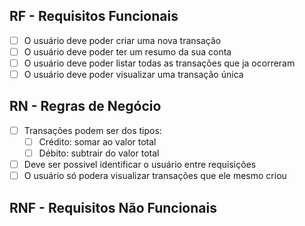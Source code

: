 ## RF - Requisitos Funcionais

- [ ] O usuário deve poder criar uma nova transação
- [ ] O usuário deve poder ter um resumo da sua conta
- [ ] O usuário deve poder listar todas as transações que ja ocorreram
- [ ] O usuário deve poder visualizar uma transação única

## RN - Regras de Negócio

- [ ] Transações podem ser dos tipos:
    - [ ] Crédito: somar ao valor total
    - [ ] Débito: subtrair do valor total
- [ ] Deve ser possivel identificar o usuário entre requisições
- [ ] O usuário só podera visualizar transações que ele mesmo criou

## RNF - Requisitos Não Funcionais